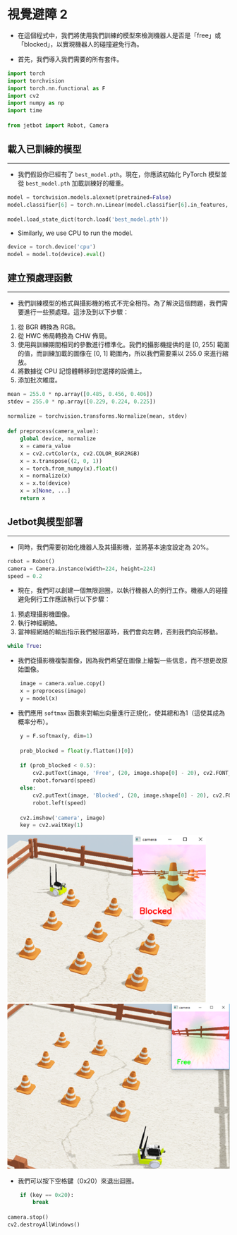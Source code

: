 # **視覺避障 2**

* 在這個程式中，我們將使用我們訓練的模型來檢測機器人是否是「free」或「blocked」，以實現機器人的碰撞避免行為。

* 首先，我們導入我們需要的所有套件。
                                    
```python
import torch
import torchvision
import torch.nn.functional as F
import cv2
import numpy as np
import time

from jetbot import Robot, Camera

```

## 載入已訓練的模型
*** 

* 我們假設你已經有了 `best_model.pth`。現在，你應該初始化 PyTorch 模型並從 `best_model.pth` 加載訓練好的權重。

                                    
```python
model = torchvision.models.alexnet(pretrained=False)
model.classifier[6] = torch.nn.Linear(model.classifier[6].in_features, 2)

model.load_state_dict(torch.load('best_model.pth'))

```
                       
* Similarly, we use CPU to run the model.
                                    
```python
device = torch.device('cpu')
model = model.to(device).eval()

```

## 建立預處理函數
***	

* 我們訓練模型的格式與攝影機的格式不完全相符。為了解決這個問題，我們需要進行一些預處理。這涉及到以下步驟：

1. 從 BGR 轉換為 RGB。
2. 從 HWC 佈局轉換為 CHW 佈局。
3. 使用與訓練期間相同的參數進行標準化。我們的攝影機提供的是 [0, 255] 範圍的值，而訓練加載的圖像在 [0, 1] 範圍內，所以我們需要乘以 255.0 來進行縮放。
4. 將數據從 CPU 記憶體轉移到您選擇的設備上。
5. 添加批次維度。
                                    
                                    
```python
mean = 255.0 * np.array([0.485, 0.456, 0.406])
stdev = 255.0 * np.array([0.229, 0.224, 0.225])

normalize = torchvision.transforms.Normalize(mean, stdev)

def preprocess(camera_value):
    global device, normalize
    x = camera_value
    x = cv2.cvtColor(x, cv2.COLOR_BGR2RGB)
    x = x.transpose((2, 0, 1))
    x = torch.from_numpy(x).float()
    x = normalize(x)
    x = x.to(device)
    x = x[None, ...]
    return x

```

## Jetbot與模型部署
***

* 同時，我們需要初始化機器人及其攝影機，並將基本速度設定為 20%。
                                    
```python
robot = Robot()
camera = Camera.instance(width=224, height=224)
speed = 0.2
```

* 現在，我們可以創建一個無限迴圈，以執行機器人的例行工作。機器人的碰撞避免例行工作應該執行以下步驟：
  
1. 預處理攝影機圖像。
2. 執行神經網絡。
3. 當神經網絡的輸出指示我們被阻塞時，我們會向左轉，否則我們向前移動。

                                    
```python
while True:
```

* 我們從攝影機複製圖像，因為我們希望在圖像上繪製一些信息，而不想更改原始圖像。
                
```python
    image = camera.value.copy()
    x = preprocess(image)
    y = model(x)

```


* 我們應用 `softmax` 函數來對輸出向量進行正規化，使其總和為1（這使其成為概率分布）。
    
                                    
```python
    y = F.softmax(y, dim=1)

    prob_blocked = float(y.flatten()[0])

    if (prob_blocked < 0.5):
        cv2.putText(image, 'Free', (20, image.shape[0] - 20), cv2.FONT_HERSHEY_SIMPLEX, 0.8, (0, 255, 0), 2)
        robot.forward(speed)
    else:
        cv2.putText(image, 'Blocked', (20, image.shape[0] - 20), cv2.FONT_HERSHEY_SIMPLEX, 0.8, (0, 0, 255), 2)
        robot.left(speed)

    cv2.imshow('camera', image)
    key = cv2.waitKey(1)


```

<p float="left">
<img src="https://github.com/clifflin-isaacspace/Guideline/blob/main/Lesson/03.bmp" width="450" title="Feature_map" />
<img src="https://github.com/clifflin-isaacspace/Guideline/blob/main/Lesson/04.bmp" width="520" title="Feature_map" />
</p>

* 我們可以按下空格鍵（0x20）來退出迴圈。
                                    
```python
    if (key == 0x20):
        break

camera.stop()
cv2.destroyAllWindows()

```
